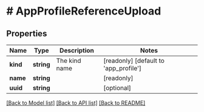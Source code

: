 # # AppProfileReferenceUpload

## Properties

Name | Type | Description | Notes
------------ | ------------- | ------------- | -------------
**kind** | **string** | The kind name | [readonly] [default to 'app_profile']
**name** | **string** |  | [readonly]
**uuid** | **string** |  | [optional]

[[Back to Model list]](../../README.md#models) [[Back to API list]](../../README.md#endpoints) [[Back to README]](../../README.md)
